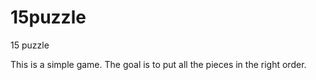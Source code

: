 15puzzle
========

15 puzzle

This is a simple game. The goal is to put all the pieces in the right order.
